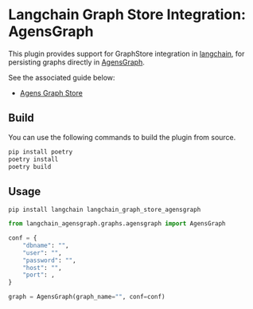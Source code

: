 # Langchain Graph Store Integration: AgensGraph

This plugin provides support for GraphStore integration in [langchain](https://www.langchain.com/), for persisting graphs directly in [AgensGraph](https://github.com/skaiworldwide-oss/agensgraph).

See the associated guide below:

- [Agens Graph Store](./examples/agensgraph.ipynb)

## Build

You can use the following commands to build the plugin from source.

```bash
pip install poetry
poetry install
poetry build
```

## Usage

```
pip install langchain langchain_graph_store_agensgraph
```

```python
from langchain_agensgraph.graphs.agensgraph import AgensGraph

conf = {
    "dbname": "",
    "user": "",
    "password": "",
    "host": "",
    "port": ,
}

graph = AgensGraph(graph_name="", conf=conf)
```